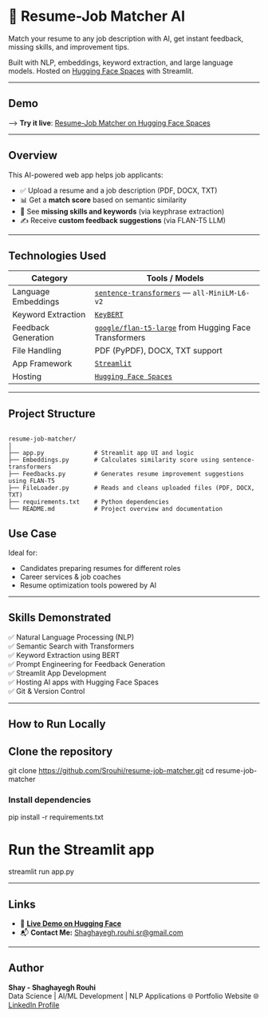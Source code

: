 # 🤖 Resume-Job Matcher AI

Match your resume to any job description with AI, get instant feedback, missing skills, and improvement tips.

Built with NLP, embeddings, keyword extraction, and large language models. Hosted on [Hugging Face Spaces](https://huggingface.co/spaces/Srouhi/resume-job-matcher) with Streamlit.

---

## Demo

--> **Try it live**: [Resume-Job Matcher on Hugging Face Spaces](https://huggingface.co/spaces/Srouhi/resume-job-matcher)

---

## Overview

This AI-powered web app helps job applicants:

- ✅ Upload a resume and a job description (PDF, DOCX, TXT)
- 📊 Get a **match score** based on semantic similarity
- 🧠 See **missing skills and keywords** (via keyphrase extraction)
- ✍️ Receive **custom feedback suggestions** (via FLAN-T5 LLM)

---

## Technologies Used

| Category | Tools / Models |
|---------|----------------|
| Language Embeddings | [`sentence-transformers`](https://www.sbert.net/) — `all-MiniLM-L6-v2` |
| Keyword Extraction | [`KeyBERT`](https://github.com/MaartenGr/KeyBERT) |
| Feedback Generation | [`google/flan-t5-large`](https://huggingface.co/google/flan-t5-large) from Hugging Face Transformers |
| File Handling | PDF (PyPDF), DOCX, TXT support |
| App Framework | [`Streamlit`](https://streamlit.io) |
| Hosting | [`Hugging Face Spaces`](https://huggingface.co/spaces) |

---

## Project Structure

```

resume-job-matcher/
│
├── app.py              # Streamlit app UI and logic
├── Embeddings.py       # Calculates similarity score using sentence-transformers
├── Feedbacks.py        # Generates resume improvement suggestions using FLAN-T5
├── FileLoader.py       # Reads and cleans uploaded files (PDF, DOCX, TXT)
├── requirements.txt    # Python dependencies
└── README.md           # Project overview and documentation

```

## Use Case

Ideal for:
- Candidates preparing resumes for different roles
- Career services & job coaches
- Resume optimization tools powered by AI

---

## Skills Demonstrated

✅ Natural Language Processing (NLP)  
✅ Semantic Search with Transformers  
✅ Keyword Extraction using BERT  
✅ Prompt Engineering for Feedback Generation  
✅ Streamlit App Development  
✅ Hosting AI apps with Hugging Face Spaces  
✅ Git & Version Control

---

## How to Run Locally

## Clone the repository
git clone https://github.com/Srouhi/resume-job-matcher.git
cd resume-job-matcher

### Install dependencies
pip install -r requirements.txt

# Run the Streamlit app
streamlit run app.py

---

## Links

- 🎯 **[Live Demo on Hugging Face](https://huggingface.co/spaces/Srouhi/resume-job-matcher)**
- 📬 **Contact Me:** Shaghayegh.rouhi.sr@gmail.com

---

## Author

**Shay - Shaghayegh Rouhi**  
Data Science | AI/ML Development | NLP Applications
🌐 Portfolio Website
🌐 [LinkedIn Profile](https://www.linkedin.com/in/Shay-shaghayegh-rouhi-aba3892a1)
